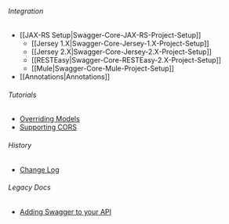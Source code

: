 ###### Integration
* [[JAX-RS Setup|Swagger-Core-JAX-RS-Project-Setup]]
  * [[Jersey 1.X|Swagger-Core-Jersey-1.X-Project-Setup]]
  * [[Jersey 2.X|Swagger-Core-Jersey-2.X-Project-Setup]]
  * [[RESTEasy|Swagger-Core-RESTEasy-2.X-Project-Setup]]
  * [[Mule|Swagger-Core-Mule-Project-Setup]]
* [[Annotations|Annotations]]

###### Tutorials
* [Overriding Models](https://github.com/swagger-api/swagger-core/wiki/overriding-models)
* [Supporting CORS](https://github.com/swagger-api/swagger-core/wiki/CORS)

###### History
* [Change Log](https://github.com/swagger-api/swagger-core/wiki/Changelog)

###### Legacy Docs
* [Adding Swagger to your API](https://github.com/swagger-api/swagger-core/wiki/Adding-Swagger-to-your-API)